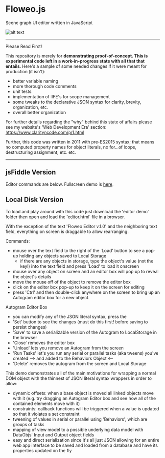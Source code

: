 # Floweo.js
Scene graph UI editor written in JavaScript

![alt text](https://drive.google.com/uc?export=view&amp;id=1N2jBdR0Vs5MKIYQ72_5-G4WM5fIbSgOt)

_____________________________________________
Please Read First!

This repository is merely for <b>demonstrating proof-of-concept. This is experimental code left in a work-in-progress state with all that that entails</b>. Here's a sample of some needed changes if it were meant for production (it isn't):

- better variable naming
- more thorough code comments
- unit tests
- implementation of IIFE's for scope management
- some tweaks to the declarative JSON syntax for clarity, brevity, organization, etc.
- overall better organization

For further details regarding the "why" behind this state of affairs please see my website's 'Web Development Era' section: https://www.clarityncode.com/p/1.html

Further, this code was written in 2011 with pre-ES2015 syntax; that means no computed property names for object literals, no for...of loops, destructuring assignment, etc. etc.
_____________________________________________

## jsFiddle Version
Editor commands are below. Fullscreen demo is [here](https://jsfiddle.net/waonder/qnvse7ca/5/show).

## Local Disk Version
To load and play around with this code just download the 'editor demo' folder then open and load the 'editor.html' file in a browser.

With the exception of the text 'Floweo Editor v.1.0' and the neighboring text field, everything on screen is draggable to allow
rearranging.

Commands:
- mouse over the text field to the right of the 'Load' button to see a pop-up holding any objects saved to Local Storage
  - if there are any objects in storage, type the object's value (not the key!) into the text field and press 'Load' to load it onscreen
- mouse over any object on screen and an editor box will pop up to reveal the object's details
- move the mouse off of the object to remove the editor box
- click on the editor box pop-up to keep it on the screen for editing
- press 'Ctrl' and then double-click anywhere on the screen to bring up an Autogram editor box for a new object.

Autogram Editor Box
- you can modify any of the JSON literal syntax, press the
- 'Set' button to see the changes (must do this first! before saving to persist changes)
- 'Save' to save a serializable version of the Autogram to LocalStorage in the browser
- 'Close' removes the editor box
- 'Unload' lets you remove an Autogram from the screen
- 'Run Tasks' let's you run any serial or parallel tasks (aka tweens) you've created --> and added to the Behaviors Object <--
- 'Delete' removes the autogram from the screen and Local Storage

This demo demonstrates all of the main motivations for wrapping a normal DOM object with the thinnest of JSON literal syntax wrappers in order to allow:

- dynamic offsets: when a base object is moved all linked objects move with it (e.g. try dragging an Autogram Editor box and see how all of the contained elements move with it)
- constraints: callback functions will be triggered when a value is updated so that it violates a set constraint
- tweening of values in serial or parallel using 'Behaviors', which are groups of tasks
- mapping of view model to a possible underlying data model with DataObjs' Input and Output object fields
- easy and direct serialization since it's all just JSON allowing for an entire web app interface to be saved and loaded from a database and have its properties updated on the fly
